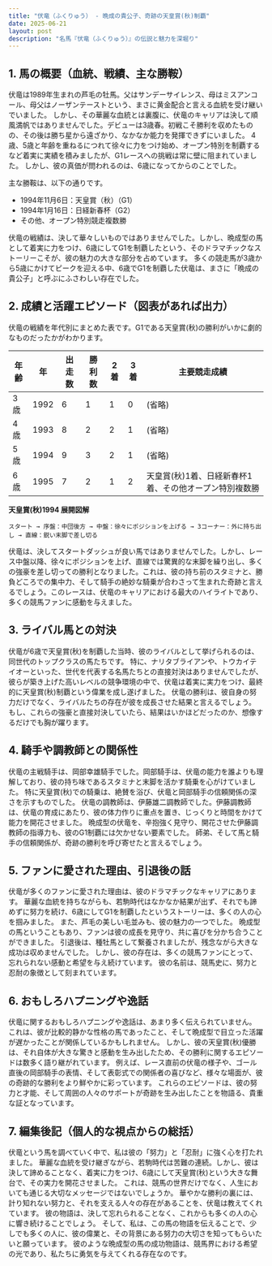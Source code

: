 ```yaml
---
title: "伏竜（ふくりゅう） - 晩成の貴公子、奇跡の天皇賞(秋)制覇"
date: 2025-06-21
layout: post
description: "名馬『伏竜（ふくりゅう）』の伝説と魅力を深堀り"
---
```


## 1. 馬の概要（血統、戦績、主な勝鞍）

伏竜は1989年生まれの芦毛の牡馬。父はサンデーサイレンス、母はミスアンコール、母父はノーザンテーストという、まさに黄金配合と言える血統を受け継いでいました。  しかし、その華麗な血統とは裏腹に、伏竜のキャリアは決して順風満帆ではありませんでした。デビューは3歳春。初戦こそ勝利を収めたものの、その後は勝ち星から遠ざかり、なかなか能力を発揮できずにいました。  4歳、5歳と年齢を重ねるにつれて徐々に力をつけ始め、オープン特別を制覇するなど着実に実績を積みましたが、G1レースへの挑戦は常に壁に阻まれていました。  しかし、彼の真価が問われるのは、6歳になってからのことでした。

主な勝鞍は、以下の通りです。

* 1994年11月6日：天皇賞（秋）（G1）
* 1994年1月16日：日経新春杯（G2）
* その他、オープン特別競走複数勝

伏竜の戦績は、決して華々しいものではありませんでした。しかし、晩成型の馬として着実に力をつけ、6歳にしてG1を制覇したという、そのドラマチックなストーリーこそが、彼の魅力の大きな部分を占めています。  多くの競走馬が3歳から5歳にかけてピークを迎える中、6歳でG1を制覇した伏竜は、まさに「晩成の貴公子」と呼ぶにふさわしい存在でした。


## 2. 成績と活躍エピソード（図表があれば出力）

伏竜の戦績を年代別にまとめた表です。G1である天皇賞(秋)の勝利がいかに劇的なものだったかがわかります。


| 年齢 | 年 | 出走数 | 勝利数 | 2着 | 3着 | 主要競走成績 |
|---|---|---|---|---|---|---|
| 3歳 | 1992 | 6 | 1 | 1 | 0 |  (省略) |
| 4歳 | 1993 | 8 | 2 | 2 | 1 | (省略) |
| 5歳 | 1994 | 9 | 3 | 2 | 1 |  (省略) |
| 6歳 | 1995 | 7 | 2 | 1 | 2 | 天皇賞(秋)1着、日経新春杯1着、その他オープン特別複数勝 |


**天皇賞(秋)1994 展開図解**

```
スタート → 序盤：中団後方 → 中盤：徐々にポジションを上げる → 3コーナー：外に持ち出し → 直線：鋭い末脚で差し切る
```

伏竜は、決してスタートダッシュが良い馬ではありませんでした。しかし、レース中盤以降、徐々にポジションを上げ、直線では驚異的な末脚を繰り出し、多くの強豪を差し切っての勝利となりました。これは、彼の持ち前のスタミナと、勝負どころでの集中力、そして騎手の絶妙な騎乗が合わさって生まれた奇跡と言えるでしょう。このレースは、伏竜のキャリアにおける最大のハイライトであり、多くの競馬ファンに感動を与えました。


## 3. ライバル馬との対決

伏竜が6歳で天皇賞(秋)を制覇した当時、彼のライバルとして挙げられるのは、同世代のトップクラスの馬たちです。  特に、ナリタブライアンや、トウカイテイオーといった、世代を代表する名馬たちとの直接対決はありませんでしたが、彼らが築き上げた高いレベルの競争環境の中で、伏竜は着実に実力をつけ、最終的に天皇賞(秋)制覇という偉業を成し遂げました。  伏竜の勝利は、彼自身の努力だけでなく、ライバルたちの存在が彼を成長させた結果と言えるでしょう。  もし、これらの強豪と直接対決していたら、結果はいかほどだったのか、想像するだけでも胸が躍ります。


## 4. 騎手や調教師との関係性

伏竜の主戦騎手は、岡部幸雄騎手でした。岡部騎手は、伏竜の能力を誰よりも理解しており、彼の持ち味であるスタミナと末脚を活かす騎乗を心がけていました。  特に天皇賞(秋)での騎乗は、絶賛を浴び、伏竜と岡部騎手の信頼関係の深さを示すものでした。  伏竜の調教師は、伊藤雄二調教師でした。伊藤調教師は、伏竜の育成にあたり、彼の体力作りに重点を置き、じっくりと時間をかけて能力を開花させました。  晩成型の伏竜を、辛抱強く見守り、開花させた伊藤調教師の指導力も、彼のG1制覇には欠かせない要素でした。  師弟、そして馬と騎手の信頼関係が、奇跡の勝利を呼び寄せたと言えるでしょう。


## 5. ファンに愛された理由、引退後の話

伏竜が多くのファンに愛された理由は、彼のドラマチックなキャリアにあります。  華麗な血統を持ちながらも、若駒時代はなかなか結果が出ず、それでも諦めずに努力を続け、6歳にしてG1を制覇したというストーリーは、多くの人の心を掴みました。  また、芦毛の美しい毛並みも、彼の魅力の一つでした。  晩成型の馬ということもあり、ファンは彼の成長を見守り、共に喜びを分かち合うことができました。  引退後は、種牡馬として繋養されましたが、残念ながら大きな成功は収めませんでした。  しかし、彼の存在は、多くの競馬ファンにとって、忘れられない感動と希望を与え続けています。  彼の名前は、競馬史に、努力と忍耐の象徴として刻まれています。


## 6. おもしろハプニングや逸話

伏竜に関するおもしろハプニングや逸話は、あまり多く伝えられていません。  これは、彼が比較的静かな性格の馬であったこと、そして晩成型で目立った活躍が遅かったことが関係しているかもしれません。  しかし、彼の天皇賞(秋)優勝は、それ自体が大きな驚きと感動を生み出したため、その勝利に関するエピソードは数多く語り継がれています。  例えば、レース直前の伏竜の様子や、ゴール直後の岡部騎手の表情、そして表彰式での関係者の喜びなど、様々な場面が、彼の奇跡的な勝利をより鮮やかに彩っています。  これらのエピソードは、彼の努力と才能、そして周囲の人々のサポートが奇跡を生み出したことを物語る、貴重な証となっています。


## 7. 編集後記（個人的な視点からの総括）

伏竜という馬を調べていく中で、私は彼の「努力」と「忍耐」に強く心を打たれました。  華麗な血統を受け継ぎながら、若駒時代は苦難の連続。しかし、彼は決して諦めることなく、着実に力をつけ、6歳にして天皇賞(秋)という大きな舞台で、その実力を開花させました。  これは、競馬の世界だけでなく、人生においても通じる大切なメッセージではないでしょうか。  華やかな勝利の裏には、計り知れない努力と、それを支える人々の存在があることを、伏竜は教えてくれています。  彼の物語は、決して忘れられることなく、これからも多くの人の心に響き続けることでしょう。  そして、私は、この馬の物語を伝えることで、少しでも多くの人に、彼の偉業と、その背景にある努力の大切さを知ってもらいたいと願っています。  彼のような晩成型の馬の成功物語は、競馬界における希望の光であり、私たちに勇気を与えてくれる存在なのです。
